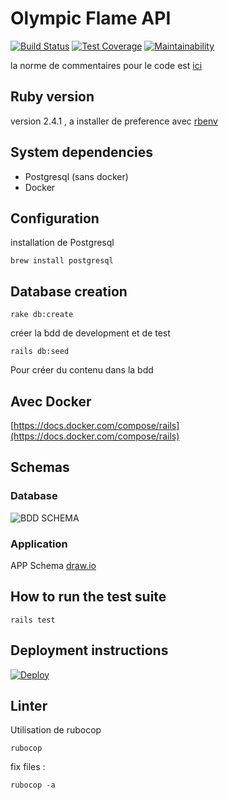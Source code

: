 # Olympic Flame API

[![Build Status](https://travis-ci.org/zelazna/olympic_flame_api.svg?branch=master)](https://travis-ci.org/zelazna/olympic_flame_api)
[![Test Coverage](https://api.codeclimate.com/v1/badges/cc1b371261ea4e99a91a/test_coverage)](https://codeclimate.com/github/zelazna/olympic_flame_api/test_coverage)
[![Maintainability](https://api.codeclimate.com/v1/badges/cc1b371261ea4e99a91a/maintainability)](https://codeclimate.com/github/zelazna/olympic_flame_api/maintainability)

la norme de commentaires pour le code est [ici](https://gist.github.com/chetan/1827484)

## Ruby version

version 2.4.1 , a installer de preference avec [rbenv](https://github.com/rbenv/rbenv)

## System dependencies

* Postgresql (sans docker)
* Docker

## Configuration

installation de Postgresql

```shell
brew install postgresql
```

## Database creation

```shell
rake db:create
```

créer la bdd de development et de test

```shell
rails db:seed
```

Pour créer du contenu dans la bdd

## Avec Docker

[https://docs.docker.com/compose/rails](https://docs.docker.com/compose/rails)

## Schemas

### Database

![BDD SCHEMA](./images/ERD.png)

### Application

APP Schema [draw.io](https://www.draw.io/#Hzelazna%2Folympic_flame_api%2Fmaster%2Fapp_schema.xml)

## How to run the test suite

```shell
rails test
```

## Deployment instructions

[![Deploy](https://www.herokucdn.com/deploy/button.svg)](https://heroku.com/deploy)

## Linter

Utilisation de rubocop

```shell
rubocop
```

fix files :

```shell
rubocop -a
```